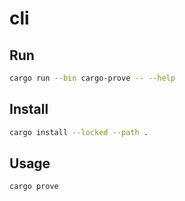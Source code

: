 # cli

## Run

```bash
cargo run --bin cargo-prove -- --help
```

## Install

```bash
cargo install --locked --path .
```

## Usage

```bash
cargo prove
```
